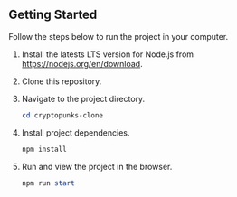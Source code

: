 ## Getting Started

Follow the steps below to run the project in your computer.

1. Install the latests LTS version for Node.js from https://nodejs.org/en/download.
2. Clone this repository.
3. Navigate to the project directory.

	```powershell
	cd cryptopunks-clone
	``` 
4. Install project dependencies.

	```powershell
	npm install
	```
5. Run and view the project in the browser.

	```powershell
	npm run start
	```
